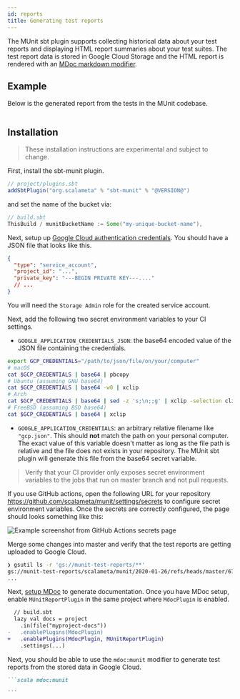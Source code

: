 ```yaml
---
id: reports
title: Generating test reports
---
```


The MUnit sbt plugin supports collecting historical data about your test reports
and displaying HTML report summaries about your test suites. The test report
data is stored in Google Cloud Storage and the HTML report is rendered with an
[MDoc markdown modifier](https://scalameta.org/mdoc/docs/modifiers.html).

## Example

Below is the generated report from the tests in the MUnit codebase.

```scala mdoc:munit

```

## Installation

> These installation instructions are experimental and subject to change.

First, install the sbt-munit plugin.

```scala
// project/plugins.sbt
addSbtPlugin("org.scalameta" % "sbt-munit" % "@VERSION@")
```

and set the name of the bucket via:

```scala
// build.sbt
ThisBuild / munitBucketName := Some("my-unique-bucket-name"),
```

Next, setup up
[Google Cloud authentication credentials](https://console.cloud.google.com/apis/credentials/serviceaccountkey).
You should have a JSON file that looks like this.

```json
{
  "type": "service_account",
  "project_id": "...",
  "private_key": "---BEGIN PRIVATE KEY---...."
  // ...
}
```

You will need the `Storage Admin` role for the created service account.

Next, add the following two secret environment variables to your CI settings.

- `GOOGLE_APPLICATION_CREDENTIALS_JSON`: the base64 encoded value of the JSON
  file containing the credentials.

```sh
export GCP_CREDENTIALS="/path/to/json/file/on/your/computer"
# macOS
cat $GCP_CREDENTIALS | base64 | pbcopy
# Ubuntu (assuming GNU base64)
cat $GCP_CREDENTIALS | base64 -w0 | xclip
# Arch
cat $GCP_CREDENTIALS | base64 | sed -z 's;\n;;g' | xclip -selection clipboard -i
# FreeBSD (assuming BSD base64)
cat $GCP_CREDENTIALS | base64 | xclip
```

- `GOOGLE_APPLICATION_CREDENTIALS`: an arbitrary relative filename like
  `"gcp.json"`. This should **not** match the path on your personal computer.
  The exact value of this variable doesn't matter as long as the file path is
  relative and the file does not exists in your repository. The MUnit sbt plugin
  will generate this file from the base64 secret variable.

> Verify that your CI provider only exposes secret environment variables to the
> jobs that run on master branch and not pull requests.

If you use GitHub actions, open the following URL for your repository
https://github.com/scalameta/munit/settings/secrets to configure secret
environment variables. Once the secrets are correctly configured, the page
should looks something like this:

![Example screenshot from GitHub Actions secrets page](https://i.imgur.com/Zdvc7cc.png)

Merge some changes into master and verify that the test reports are getting
uploaded to Google Cloud.

```sh
❯ gsutil ls -r 'gs://munit-test-reports/**'
gs://munit-test-reports/scalameta/munit/2020-01-26/refs/heads/master/670f475b49a44a87d515ec48b9749ec196336f78/testsJVM/0.21.0-RC1/1.8.0_232.json
...
```

Next, [setup MDoc](https://scalameta.org/mdoc/docs/installation.html) to
generate documentation. Once you have MDoc setup, enable `MUnitReportPlugin` in
the same project where `MdocPlugin` is enabled.

```diff
  // build.sbt
  lazy val docs = project
    .in(file("myproject-docs"))
-   .enablePlugins(MdocPlugin)
+   .enablePlugins(MdocPlugin, MUnitReportPlugin)
    .settings(...)
```

Next, you should be able to use the `mdoc:munit` modifier to generate test
reports from the stored data in Google Cloud.

````md
```scala mdoc:munit

```
````
